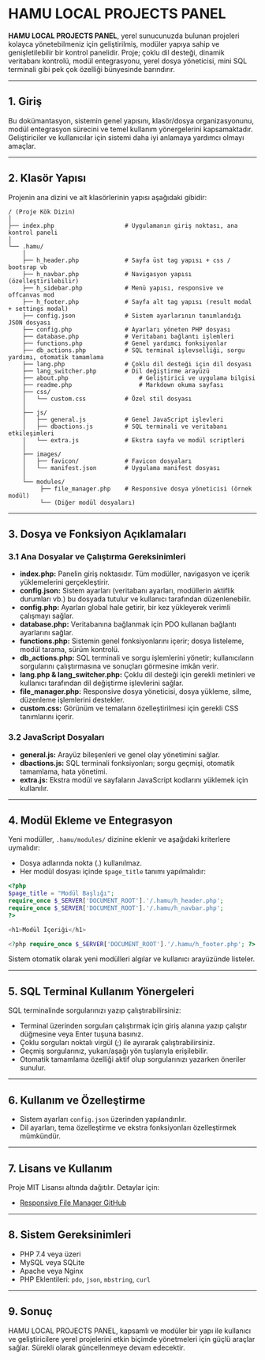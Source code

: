 # HAMU LOCAL PROJECTS PANEL

**HAMU LOCAL PROJECTS PANEL**, yerel sunucunuzda bulunan projeleri kolayca yönetebilmeniz için geliştirilmiş, modüler yapıya sahip ve genişletilebilir bir kontrol panelidir. Proje; çoklu dil desteği, dinamik veritabanı kontrolü, modül entegrasyonu, yerel dosya yöneticisi, mini SQL terminali gibi pek çok özelliği bünyesinde barındırır.

---

## 1. Giriş

Bu dokümantasyon, sistemin genel yapısını, klasör/dosya organizasyonunu, modül entegrasyon sürecini ve temel kullanım yönergelerini kapsamaktadır. Geliştiriciler ve kullanıcılar için sistemi daha iyi anlamaya yardımcı olmayı amaçlar.

---

## 2. Klasör Yapısı

Projenin ana dizini ve alt klasörlerinin yapısı aşağıdaki gibidir:

```
/ (Proje Kök Dizin)
│
├── index.php                    # Uygulamanın giriş noktası, ana kontrol paneli
│
└── .hamu/
    │
    ├── h_header.php             # Sayfa üst tag yapısı + css / bootsrap vb
    ├── h_navbar.php             # Navigasyon yapısı (özelleştirilebilir)
    ├── h_sidebar.php            # Menü yapısı, responsive ve offcanvas mod
    ├── h_footer.php             # Sayfa alt tag yapısı (result modal + settings modal)
    ├── config.json              # Sistem ayarlarının tanımlandığı JSON dosyası
    ├── config.php               # Ayarları yöneten PHP dosyası
    ├── database.php             # Veritabanı bağlantı işlemleri
    ├── functions.php            # Genel yardımcı fonksiyonlar
    ├── db_actions.php           # SQL terminal işlevselliği, sorgu yardımı, otomatik tamamlama
    ├── lang.php               	 # Çoklu dil desteği için dil dosyası
    ├── lang_switcher.php        # Dil değiştirme arayüzü
	├── about.php        			 # Geliştirici ve uygulama bilgisi
	├── readme.php        			 # Markdown okuma sayfası
    ├── css/
	│   └── custom.css           # Özel stil dosyası
    │
    ├── js/
    │   ├── general.js           # Genel JavaScript işlevleri
    │   ├── dbactions.js         # SQL terminali ve veritabanı etkileşimleri
	│   └── extra.js           	 # Ekstra sayfa ve modül scriptleri
    │
    ├── images/
    │   ├── favicon/             # Favicon dosyaları
    │   └── manifest.json        # Uygulama manifest dosyası
    │
    └── modules/
         ├── file_manager.php    # Responsive dosya yöneticisi (örnek modül)
         └── (Diğer modül dosyaları)
```

---

## 3. Dosya ve Fonksiyon Açıklamaları

### 3.1 Ana Dosyalar ve Çalıştırma Gereksinimleri

- **index.php:** Panelin giriş noktasıdır. Tüm modüller, navigasyon ve içerik yüklemelerini gerçekleştirir.
- **config.json:** Sistem ayarları (veritabanı ayarları, modüllerin aktiflik durumları vb.) bu dosyada tutulur ve kullanıcı tarafından düzenlenebilir.
- **config.php:** Ayarları global hale getirir, bir kez yükleyerek verimli çalışmayı sağlar.
- **database.php:** Veritabanına bağlanmak için PDO kullanan bağlantı ayarlarını sağlar.
- **functions.php:** Sistemin genel fonksiyonlarını içerir; dosya listeleme, modül tarama, sürüm kontrolü.
- **db_actions.php:** SQL terminali ve sorgu işlemlerini yönetir; kullanıcıların sorgularını çalıştırmasına ve sonuçları görmesine imkân verir.
- **lang.php & lang_switcher.php:** Çoklu dil desteği için gerekli metinleri ve kullanıcı tarafından dil değiştirme işlevlerini sağlar.
- **file_manager.php:** Responsive dosya yöneticisi, dosya yükleme, silme, düzenleme işlemlerini destekler.
- **custom.css:** Görünüm ve temaların özelleştirilmesi için gerekli CSS tanımlarını içerir.

### 3.2 JavaScript Dosyaları

- **general.js:** Arayüz bileşenleri ve genel olay yönetimini sağlar.
- **dbactions.js:** SQL terminali fonksiyonları; sorgu geçmişi, otomatik tamamlama, hata yönetimi.
- **extra.js:** Ekstra modül ve sayfaların JavaScript kodlarını yüklemek için kullanılır.

---

## 4. Modül Ekleme ve Entegrasyon

Yeni modüller, `.hamu/modules/` dizinine eklenir ve aşağıdaki kriterlere uymalıdır:

- Dosya adlarında nokta (.) kullanılmaz.
- Her modül dosyası içinde `$page_title` tanımı yapılmalıdır:

```php
<?php
$page_title = "Modül Başlığı";
require_once $_SERVER['DOCUMENT_ROOT'].'/.hamu/h_header.php';
require_once $_SERVER['DOCUMENT_ROOT'].'/.hamu/h_navbar.php';
?>

<h1>Modül İçeriği</h1>

<?php require_once $_SERVER['DOCUMENT_ROOT'].'/.hamu/h_footer.php'; ?>
```

Sistem otomatik olarak yeni modülleri algılar ve kullanıcı arayüzünde listeler.

---

## 5. SQL Terminal Kullanım Yönergeleri

SQL terminalinde sorgularınızı yazıp çalıştırabilirsiniz:

- Terminal üzerinden sorguları çalıştırmak için giriş alanına yazıp çalıştır düğmesine veya Enter tuşuna basınız.
- Çoklu sorguları noktalı virgül (;) ile ayırarak çalıştırabilirsiniz.
- Geçmiş sorgularınız, yukarı/aşağı yön tuşlarıyla erişilebilir.
- Otomatik tamamlama özelliği aktif olup sorgularınızı yazarken öneriler sunulur.

---

## 6. Kullanım ve Özelleştirme

- Sistem ayarları `config.json` üzerinden yapılandırılır.
- Dil ayarları, tema özelleştirme ve ekstra fonksiyonları özelleştirmek mümkündür.

---

## 7. Lisans ve Kullanım

Proje MIT Lisansı altında dağıtılır. Detaylar için:

- [Responsive File Manager GitHub](https://github.com/trippo/ResponsiveFilemanager)

---

## 8. Sistem Gereksinimleri

- PHP 7.4 veya üzeri
- MySQL veya SQLite
- Apache veya Nginx
- PHP Eklentileri: `pdo`, `json`, `mbstring`, `curl`

---

## 9. Sonuç

HAMU LOCAL PROJECTS PANEL, kapsamlı ve modüler bir yapı ile kullanıcı ve geliştiricilere yerel projelerini etkin biçimde yönetmeleri için güçlü araçlar sağlar. Sürekli olarak güncellenmeye devam edecektir.

